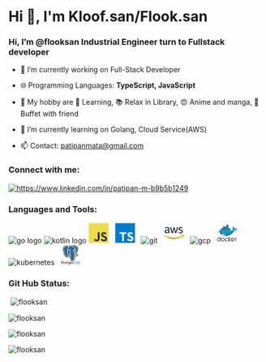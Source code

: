 <h1 align="left">Hi 👋, I'm Kloof.san/Flook.san</h1>
<h3 align="left">Hi, I’m @flooksan Industrial Engineer turn to Fullstack developer</h3>

- 🤝 I’m currently working on Full-Stack Developer

- 🌐 Programming Languages: **TypeScript, JavaScript**

- 🍿 My hobby are 📖 Learning, 📚 Relax in Library, 😍 Anime and manga, 🥘 Buffet with friend

- 📖 I’m currently learning on Golang, Cloud Service(AWS)

- 📫 Contact: patipanmata@gmail.com


<h3 align="left">Connect with me:</h3>
<p align="left">
<a href="https://linkedin.com/in/https://www.linkedin.com/in/patipan-m-b9b5b1249" target="blank"><img align="center" src="https://raw.githubusercontent.com/rahuldkjain/github-profile-readme-generator/master/src/images/icons/Social/linked-in-alt.svg" alt="https://www.linkedin.com/in/patipan-m-b9b5b1249" height="30" width="40" /></a>
</p>


<h3 align="left">Languages and Tools:</h3>
<p align="left">
    <img src="https://cdn.jsdelivr.net/gh/devicons/devicon/icons/go/go-original.svg" height="40" width="40" alt="go logo" />
    <img src="https://cdn.jsdelivr.net/gh/devicons/devicon/icons/kotlin/kotlin-original.svg" height="40" alt="kotlin logo" />
    <a href="https://developer.mozilla.org/en-US/docs/Web/JavaScript" target="_blank" rel="noreferrer" style="text-decoration: none;">
        <img src="https://raw.githubusercontent.com/devicons/devicon/master/icons/javascript/javascript-original.svg" alt="javascript" width="40" height="40" />
    </a>
    <img width="4"/>
    <a href="https://www.typescriptlang.org/" target="_blank" rel="noreferrer" style="text-decoration: none;">
        <img src="https://raw.githubusercontent.com/devicons/devicon/master/icons/typescript/typescript-original.svg" alt="typescript" width="40" height="40" />
    </a>
    <img width="4"/>
    <a href="https://git-scm.com/" target="_blank" rel="noreferrer" style="text-decoration: none;">
        <img src="https://www.vectorlogo.zone/logos/git-scm/git-scm-icon.svg" alt="git" width="40" height="40" />
    </a>
    <img width="4"/>
    <a href="https://aws.amazon.com" target="_blank" rel="noreferrer" style="text-decoration: none;">
        <img src="https://raw.githubusercontent.com/devicons/devicon/master/icons/amazonwebservices/amazonwebservices-original-wordmark.svg" alt="aws" width="40" height="40" />
    </a>
    <img width="4"/>
    <a href="https://cloud.google.com" target="_blank" rel="noreferrer" style="text-decoration: none;">
        <img src="https://www.vectorlogo.zone/logos/google_cloud/google_cloud-icon.svg" alt="gcp" width="40" height="40" />
    </a>
    <img width="4"/>
    <a href="https://www.docker.com/" target="_blank" rel="noreferrer" style="text-decoration: none;">
        <img src="https://raw.githubusercontent.com/devicons/devicon/master/icons/docker/docker-original-wordmark.svg" alt="docker" width="40" height="40" />
    </a>
    <img width="4"/>
    <a href="https://kubernetes.io" target="_blank" rel="noreferrer" style="text-decoration: none;">
        <img src="https://www.vectorlogo.zone/logos/kubernetes/kubernetes-icon.svg" alt="kubernetes" width="40" height="40" />
    </a>
    <img width="4"/>
    <a href="https://www.postgresql.org" target="_blank" rel="noreferrer" style="text-decoration: none;">
        <img src="https://raw.githubusercontent.com/devicons/devicon/master/icons/postgresql/postgresql-original-wordmark.svg" alt="postgresql" width="40" height="40" />
    </a>
</p>



<h3 align="left">Git Hub Status:</h3>
<p>&nbsp;<img align="center" src="https://github-readme-stats.vercel.app/api?username=flooksan&show_icons=true&locale=en" alt="flooksan" /></p>

<p><img align="center" src="https://github-readme-streak-stats.herokuapp.com/?user=flooksan&" alt="flooksan" /></p>

<p><img align="left" src="https://github-readme-stats.vercel.app/api/top-langs?username=flooksan&size_weight=0.5&count_weight=0.5&show_icons=true&locale=en&layout=compact" alt="flooksan" /></p>
&nbsp;
<p align="left"> <img src="https://komarev.com/ghpvc/?username=flooksan&label=Profile%20views&color=0e75b6&style=flat" alt="flooksan" /> </p>

